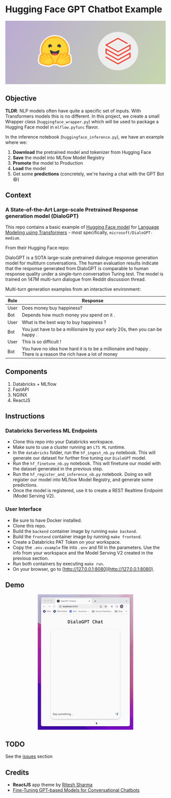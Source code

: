 # Hugging Face GPT Chatbot Example

<div align="center"><img src="https://github.com/rafaelvp-db/dialogpt-larry/blob/master/img/hf.png?raw=true"></div>

## Objective

**TLDR**: NLP models often have quite a specific set of inputs. With Transformers models this is no different. In this project, we create a small Wrapper class (```huggingface_wrapper.py```) which will be used to package a Hugging Face model in ```mlflow.pyfunc``` flavor.

In the inference notebook (```huggingface_inference.py```), we have an example where we:

1. **Download** the pretrained model and tokenizer from Hugging Face
2. **Save** the model into MLflow Model Registry
3. **Promote** the model to Production
4. **Load** the model
5. Get some **predictions** (concretely, we're having a chat with the GPT Bot 😄)

## Context

### A State-of-the-Art Large-scale Pretrained Response generation model (DialoGPT)

This repo contains a basic example of [Hugging Face model](https://huggingface.co/microsoft/DialoGPT-medium) for [Language Modeling using Transformers](https://huggingface.co/docs/transformers/tasks/language_modeling) - most specifically, ```microsoft/DialoGPT-medium```.

From their Hugging Face repo:

DialoGPT is a SOTA large-scale pretrained dialogue response generation model for multiturn conversations. The human evaluation results indicate that the response generated from DialoGPT is comparable to human response quality under a single-turn conversation Turing test. The model is trained on 147M multi-turn dialogue from Reddit discussion thread.

Multi-turn generation examples from an interactive environment:

| **Role** | **Response**                                                                                                       |
|------|----------------------------------------------------------------------------------------------------------------|
| User | Does money buy happiness?                                                                                      |
| Bot  | Depends how much money you spend on it .                                                                       |
| User | What is the best way to buy happiness ?                                                                        |
| Bot  | You just have to be a millionaire by your early 20s, then you can be happy .                                   |
| User | This is so difficult !                                                                                         |
| Bot  | You have no idea how hard it is to be a millionaire and happy . There is a reason the rich have a lot of money |


## Components

1. Databricks + MLflow
2. FastAPI
3. NGINX
4. ReactJS

## Instructions

### Databricks Serverless ML Endpoints

* Clone this repo into your Databricks workspace.
* Make sure to use a cluster running an `LTS ML` runtime.
* In the `databricks` folder, run the `hf_ingest_nb.py` notebook. This will generate our dataset for further fine tuning our `DialoGPT` model.
* Run the `hf_finetune_nb.py` notebook. This will finetune our model with the dataset generated in the previous step.
* Run the `hf_register_and_inference_nb.py` notebook. Doing so will register our model into MLflow Model Registry, and generate some predictions.
* Once the model is registered, use it to create a REST Realtime Endpoint (Model Serving V2).
### User Interface

* Be sure to have Docker installed.
* Clone this repo.
* Build the `backend` container image by running `make backend`.
* Build the `frontend` container image by running `make frontend`.
* Create a Databricks PAT Token on your workspace.
* Copy the `.env.example` file into `.env` and fill in the parameters. Use the info from your workspace and the Model Serving V2 created in the previous section.
* Run both containers by executing `make run`.
* On your browser, go to [http://127.0.0.1:8080](http://127.0.0.1:8080).

## Demo

<div align="center"><img src="https://github.com/rafaelvp-db/dialogpt-larry/blob/master/img/demo3.gif?raw=true"></div>

## TODO

See the [issues](https://github.com/rafaelvp-db/dialogpt-larry/issues) section

## Credits

* **ReactJS** app theme by [Ritesh Sharma](https://github.com/ritesh-sharma33)
* [Fine-Tuning GPT-based Models for Conversational Chatbots](https://github.com/ncoop57/i-am-a-nerd/blob/master/_notebooks/2020-05-12-chatbot-part-1.ipynb)

